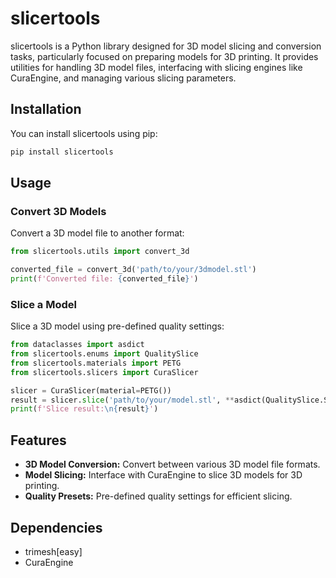 # slicertools

slicertools is a Python library designed for 3D model slicing and conversion tasks, particularly focused on preparing models for 3D printing. It provides utilities for handling 3D model files, interfacing with slicing engines like CuraEngine, and managing various slicing parameters.

## Installation

You can install slicertools using pip:

```bash
pip install slicertools
```

## Usage
### Convert 3D Models
Convert a 3D model file to another format:

```python
from slicertools.utils import convert_3d

converted_file = convert_3d('path/to/your/3dmodel.stl')
print(f'Converted file: {converted_file}')
```
### Slice a Model
Slice a 3D model using pre-defined quality settings:
```python
from dataclasses import asdict
from slicertools.enums import QualitySlice
from slicertools.materials import PETG
from slicertools.slicers import CuraSlicer

slicer = CuraSlicer(material=PETG())
result = slicer.slice('path/to/your/model.stl', **asdict(QualitySlice.STANDARD))
print(f'Slice result:\n{result}')
```
## Features

- **3D Model Conversion:** Convert between various 3D model file formats.
- **Model Slicing:** Interface with CuraEngine to slice 3D models for 3D printing.
- **Quality Presets:** Pre-defined quality settings for efficient slicing.

## Dependencies

- trimesh[easy]
- CuraEngine